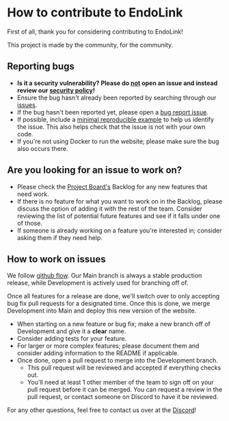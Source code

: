 How to contribute to EndoLink
=============================

First of all, thank you for considering contributing to EndoLink!

This project is made by the community, for the community.


Reporting bugs
--------------

- **Is it a security vulnerability? Please do <ins>not</ins> open an issue and instead review our [security policy](https://github.com/StarbaseCommunityProject/EndoLink/security/policy)!**
- Ensure the bug hasn't already been reported by searching through our [issues](https://github.com/StarbaseCommunityProject/EndoLink/issues?q=label%3Abug). 
- If the bug hasn't been reported yet, please open a [bug report issue](https://github.com/StarbaseCommunityProject/EndoLink/issues/new?assignees=&labels=&template=bug_report.md&title=).
- If possible, include a [minimal reproducible example](https://stackoverflow.com/help/minimal-reproducible-example) to help us identify the issue. This also helps check that the issue is not with your own code.
- If you're not using Docker to run the website; please make sure the bug also occurs there.

Are you looking for an issue to work on?
----------------------------------------

- Please check the [Project Board's](https://github.com/orgs/StarbaseCommunityProject/projects/1) Backlog for any new features that need work.
- If there is no feature for what you want to work on in the Backlog, please discuss the option of adding it with the rest of the team. Consider reviewing the list of potential future features and see if it falls under one of those.
- If someone is already working on a feature you're interested in; consider asking them if they need help.


How to work on issues
---------------------
We follow [github flow](https://guides.github.com/introduction/flow/index.html). Our Main branch is always a stable production release, while Development is actively used for branching off of.

Once all features for a release are done, we'll switch over to only accepting bug fix pull requests for a designated time. Once this is done, we merge Development into Main and deploy this new version of the website.

- When starting on a new feature or bug fix; make a new branch off of Development and give it a **clear** name.
- Consider adding tests for your feature.
- For larger or more complex features; please document them and consider adding information to the README if applicable.
- Once done, open a pull request to merge into the Development branch.
  - This pull request will be reviewed and accepted if everything checks out.
  - You'll need at least 1 other member of the team to sign off on your pull request before it can be merged. You can request a review in the pull request, or contact someone on Discord to have it be reviewed.


For any other questions, feel free to contact us over at the [Discord](https://discord.gg/qDPF2z6Krh)!